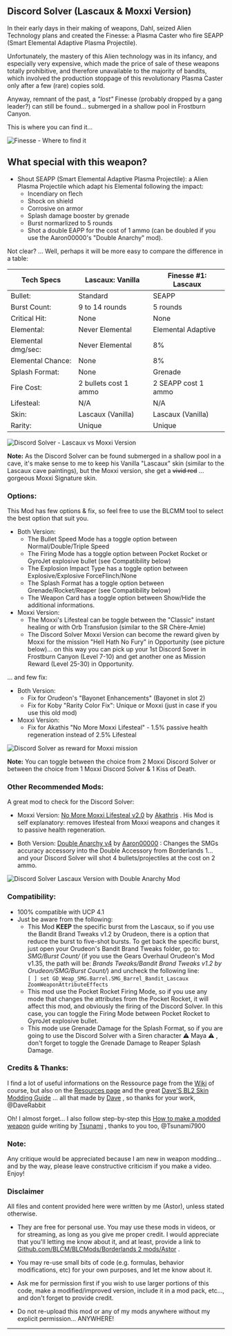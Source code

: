 ## Discord Solver (Lascaux & Moxxi Version)

In their early days in their making of weapons, Dahl, seized Alien Technology plans and created the Finesse: a Plasma Caster who fire SEAPP (Smart Elemental Adaptive Plasma Projectile). 

Unfortunately, the mastery of this Alien technology was in its infancy, and especially very expensive, which made the price of sale of these weapons totally prohibitive, and therefore unavailable to the majority of bandits, which involved the production stoppage of this revolutionary Plasma Caster only after a few (rare) copies sold.

Anyway, remnant of the past, a *"lost"* Finesse (probably dropped by a gang leader?) can still be found... submerged in a shallow pool in Frostburn Canyon.

This is where you can find it... 

![Finesse - Where to find it](https://i.imgur.com/uHTxuc6.png "Don't worry guys... even if my screen capture show French text, my mods are in English")

## What special with this weapon?

- Shout SEAPP (Smart Elemental Adaptive Plasma Projectile): a Alien Plasma Projectile which adapt his Elemental following the impact:
  - Incendiary on flech
  - Shock on shield
  - Corrosive on armor
  - Splash damage booster by grenade
  - Burst normarlized to 5 rounds  
  - Shot a double EAPP for the cost of 1 ammo (can be doubled if you use the Aaron00000's "Double Anarchy" mod).
  
Not clear? ... Well, perhaps it will be more easy to compare the difference in a table:    
  
| Tech Specs        | Lascaux: Vanilla      | Finesse #1: Lascaux   |  
| -------------     | -------------         | -------------         | 
| Bullet:           | Standard              | SEAPP                 | 
| Burst Count:      | 9 to 14 rounds        | 5 rounds              | 
| Critical Hit:     | None                  | None                  | 
| Elemental:        | Never Elemental       | Elemental Adaptive    | 
| Elemental dmg/sec:| Never Elemental       | 8%                    | 
| Elemental Chance: | None                  | 8%                    |  
| Splash Format:    | None                  | Grenade               |  
| Fire Cost:        | 2 bullets cost 1 ammo | 2 SEAPP cost 1 ammo   | 
| Lifesteal:        | N/A                   | N/A                   | 
| Skin:             | Lascaux (Vanilla)     | Lascaux (Vanilla)     | 
| Rarity:           | Unique                | Unique                | 
  
  
![Discord Solver - Lascaux vs Moxxi Version](https://i.imgur.com/ySWyM5T.png "Don't worry guys... even if my screen capture show French text, my mods are in English")

**Note:** As the Discord Solver can be found submerged in a shallow pool in a cave, it's make sense to me to keep his Vanilla "Lascaux" skin (similar to the Lascaux cave paintings), but the Moxxi version, she get a ~~vivid red~~ ... gorgeous Moxxi Signature skin.

### Options: 

This Mod has few options & fix, so feel free to use the BLCMM tool to select the best option that suit you.

- Both Version:
  - The Bullet Speed Mode has a toggle option between Normal/Double/Triple Speed
  - The Firing Mode has a toggle option between Pocket Rocket or GyroJet explosive bullet (see Compatibility below)
  - The Explosion Impact Type has a toggle option between Explosive/Explosive ForceFlinch/None
  - The Splash Format has a toggle option between Grenade/Rocket/Reaper (see Compatibility below)
  - The Weapon Card has a toggle option between Show/Hide the additional informations.
- Moxxi Version:  
  - The Moxxi's Lifesteal can be toggle between the "Classic" instant healing or with Orb Transfusion (similar to the SR Chère-Amie)
  - The Discord Solver Moxxi Version can become the reward given by Moxxi for the mission "Hell Hath No Fury" in Opportunity (see picture below)... on this way you can pick up your 1st Discord Sover in Frostburn Canyon (Level 7-10) and get another one as Mission Reward (Level 25-30) in Opportunity.

... and few fix:

- Both Version:
  - Fix for Orudeon's "Bayonet Enhancements" (Bayonet in slot 2)
  - Fix for Koby "Rarity Color Fix": Unique or Moxxi (just in case if you use this old mod)
- Moxxi Version:
  - Fix for Akathis "No More Moxxi Lifesteal" - 1.5% passive health regeneration instead of 2.5% Lifesteal
  
![Discord Solver as reward for Moxxi mission](https://i.imgur.com/8JPt8ap.png "Don't worry guys... even if my screen capture show French text, my mods are in English") 

**Note:** You can toggle between the choice from 2 Moxxi Discord Solver or between the choice from 1 Moxxi Discord Solver & 1 Kiss of Death. 

### Other Recommended Mods:

A great mod to check for the Discord Solver:

- Moxxi Version: [No More Moxxi Lifesteal v2.0](https://github.com/BLCM/BLCMods/blob/master/Borderlands%202%20mods/Akathris/NoMoreMoxxiLifestealv2.0.txt) by [Akathris](https://github.com/BLCM/BLCMods/tree/master/Borderlands%202%20mods/Akathris) . His Mod is self explanatory: removes lifesteal from Moxxi weapons and changes it to passive health regeneration.

- Both Version: [Double Anarchy v4](https://github.com/BLCM/BLCMods/blob/master/Borderlands%202%20mods/Aaron0000/Weapon-Item%20Parts%20and%20Accessories/DoubleAnarchyv4.txt) by [Aaron00000](https://github.com/BLCM/BLCMods/tree/master/Borderlands%202%20mods/Aaron0000) : Changes the SMGs accuracy accessory into the Double Accessory from Borderlands 1... and your Discord Solver will shot 4 bullets/projectiles at the cost on 2 ammo.

![Discord Solver Lascaux Version with Double Anarchy Mod](https://i.imgur.com/fkJRAqD.png "Don't worry guys... even if my screen capture show French text, my mods are in English")

### Compatibility:

- 100% compatible with UCP 4.1
- Just be aware from the following: 
  - This Mod **KEEP** the specific burst from the Lascaux, so if you use the Bandit Brand Tweaks v1.2 by Orudeon, there is a option that reduce the burst to five-shot bursts.  To get back the specific burst, just open your Orudeon's Bandit Brand Tweaks folder, go to: *SMG/Burst Count/* (if you use the Gears Overhaul Orudeon's Mod v1.35, the path will be: *Brands Tweaks/Bandit Brand Tweaks v1.2 by Orudeon/SMG/Burst Count/*) and uncheck the following line:  
  ```[ ] set GD_Weap_SMG.Barrel.SMG_Barrel_Bandit_Lascaux ZoomWeaponAttributeEffects``` 
  - This mod use the Pocket Rocket Firing Mode, so if you use any mode that changes the attributes from the Pocket Rocket, it will affect this mod, and obviously the firing of the Discord Solver. In this case, you can toggle the Firing Mode between Pocket Rocket to GyroJet explosive bullet.
  - This mode use Grenade Damage for the Splash Format, so if you are going to use the Discord Solver with a Siren character :warning: Maya :warning: , don't forget to toggle the Grenade Damage to Reaper Splash Damage.
  
### Credits & Thanks:

I find a lot of useful informations on the Ressource page from the [Wiki](https://github.com/BLCM/BLCMods/wiki) of course, but also on the [Resources page](https://github.com/BLCM/BLCMods/tree/af3b2d17629ab3f7f7a5f7bb68b489c5e13b0498/Borderlands%202%20mods/Dave/Resources) and the great [Dave'S BL2 Skin Modding Guide](https://cdn.rawgit.com/BLCM/BLCMods/bb1933f7/Borderlands%202%20mods/Dave/DAVE%27S%20BL2%20SKIN%20MODDING%20GUIDE.pdf) ... all that made by [Dave](https://github.com/BLCM/BLCMods/tree/af3b2d17629ab3f7f7a5f7bb68b489c5e13b0498/Borderlands%202%20mods/Dave) , so thanks for your work, @DaveRabbit 

Oh! I almost forget... I also follow step-by-step this [How to make a modded weapon](https://github.com/BLCM/BLCMods/blob/master/Borderlands%202%20mods/Tsunami-s%20Guns%20Cannons%20And%20Flamethrowers/(((How%20to%20make%20a%20modded%20weapon))).txt) guide writing by [Tsunami](https://github.com/BLCM/BLCMods/tree/master/Borderlands%202%20mods/Tsunami-s%20Guns%20Cannons%20And%20Flamethrowers) , thanks to you too, @Tsunami7900  

### Note: 

Any critique would be appreciated because I am new in weapon modding... and by the way, please leave constructive criticism if you make a video. 
Enjoy!

### Disclaimer

All files and content provided here were written by me (Astor), unless stated otherwise.

- They are free for personal use. You may use these mods in videos, or for streaming, as long as you give me proper credit. I would appreciate that you'll letting me know about it, and at least, provide a link to [Github.com/BLCM/BLCMods/Borderlands 2 mods/Astor](https://github.com/BLCM/BLCMods/tree/master/Borderlands%202%20mods/Astor) .

- You may re-use small bits of code (e.g. formulas, behavior modifications, etc) for your own purposes, and let me know about it. 

- Ask me for permission first if you wish to use larger portions of this code, make a modified/improved version, include it in a mod pack, etc..., and don't forget to provide credit.

- Do not re-upload this mod or any of my mods anywhere without my explicit permission... ANYWHERE!

* * * * *
